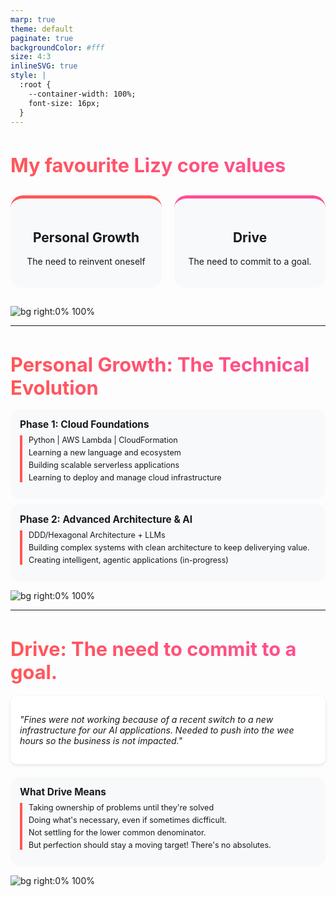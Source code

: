 ```yaml
---
marp: true
theme: default
paginate: true
backgroundColor: #fff
size: 4:3
inlineSVG: true
style: |
  :root {
    --container-width: 100%;
    font-size: 16px;
  }
---
```


<style>
section {
  font-family: 'Montserrat', 'Segoe UI', sans-serif;
  padding: 25px;
  background-color: #ffffff;
  color: #333333;
  box-sizing: border-box;
  overflow: hidden;
  width: 100%;
  display: block;
  position: relative;
}

h1 {
  background: linear-gradient(90deg, #FF5757 0%, #FF4E97 100%);
  -webkit-background-clip: text;
  -webkit-text-fill-color: transparent;
  background-clip: text;
  font-size: 2.2em;
  width: 100%;
  margin-bottom: 0.5em;
}

.journey-item {
  margin-bottom: 12px;
  border-left: 4px solid #FF5757;
  padding-left: 10px;
  width: 100%;
  box-sizing: border-box;
  overflow-wrap: break-word;
}

.journey-item p {
  margin: 5px 0;
  font-size: 0.9em;
}

.highlight {
  background: linear-gradient(90deg, #FF5757 0%, #FF4E97 100%);
  -webkit-background-clip: text;
  -webkit-text-fill-color: transparent;
  background-clip: text;
  font-weight: bold;
}

.value-card {
  text-align: center;
  width: 48%;
  max-width: 48%;
  padding: 20px;
  background-color: #f8f9fa;
  border-radius: 20px;
  border-top: 5px solid;
  box-sizing: border-box;
  margin-bottom: 15px;
}

.value-card:nth-child(1) {
  border-top-color: #FF5757;
}

.value-card:nth-child(2) {
  border-top-color: #FF4E97;
}

.flex-container {
  display: flex;
  justify-content: space-between;
  margin-top: 30px;
  flex-wrap: wrap;
  width: 100%;
  max-width: 100%;
  gap: 15px;
}

.phase {
  background-color: #f8f9fa;
  border-radius: 15px;
  padding: 15px;
  margin: 8px 0;
  width: 100%;
  max-width: 100%;
  box-sizing: border-box;
  overflow: hidden;
}

.phase h3 {
  font-size: 1.1em;
  margin-top: 0;
  margin-bottom: 8px;
}

.story {
  font-style: italic;
  margin: 20px 0;
  padding: 15px;
  background-color: #fff;
  border-radius: 10px;
  box-shadow: 0 2px 5px rgba(0,0,0,0.1);
  width: 100%;
  max-width: 100%;
  box-sizing: border-box;
  overflow-wrap: break-word;
}
</style>

# My favourite Lizy core values

<div class="flex-container">
  <div class="value-card">
    <h2>Personal Growth</h2>
    <p>The need to reinvent oneself</p>
  </div>
  <div class="value-card">
    <h2>Drive</h2>
    <p>The need to commit to a goal.</p>
  </div>
</div>

![bg right:0% 100%](https://via.placeholder.com/500x300/FF5757/ffffff?text=)

---

# Personal Growth: The Technical Evolution

<div class="phase">
  <h3>Phase 1: Cloud Foundations</h3>
  <div class="journey-item">
    <p>Python | AWS Lambda | CloudFormation</p>
    <p>Learning a new language and ecosystem</p>
    <p>Building scalable serverless applications</p>
    <p>Learning to deploy and manage cloud infrastructure</p>
  </div>
</div>

<div class="phase">
  <h3>Phase 2: Advanced Architecture & AI</h3>
  <div class="journey-item">
    <p>DDD/Hexagonal Architecture + LLMs</p>
    <p>Building complex systems with clean architecture to keep deliverying value.</p>
    <p>Creating intelligent, agentic applications (in-progress)</p>
  </div>
</div>

![bg right:0% 100%](https://via.placeholder.com/500x300/FF5757/ffffff?text=)

---

# Drive: The need to commit to a goal.

<div class="story">
  <p>"Fines were not working because of a recent switch to a new infrastructure for our AI applications. Needed to push into the wee hours
  so the business is not impacted."</p>
</div>

<div class="phase">
  <h3>What Drive Means</h3>
  <div class="journey-item">
    <p>Taking ownership of problems until they're solved</p>
    <p>Doing what's necessary, even if sometimes dicfficult.</p>
    <p>Not settling for the lower common denominator.</p>
    <p>But perfection should stay a moving target! There's no absolutes.</p>
  </div>
</div>

![bg right:0% 100%](https://via.placeholder.com/500x300/FF4E97/ffffff?text=)
